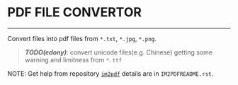# PDF FILE CONVERTOR
------------

Convert files into pdf files from `*.txt`, `*.jpg`, `*.png`.

> ***TODO(edony)***: convert unicode files(e.g. Chinese) getting some warning and limitness from `*.ttf`

NOTE:
    Get help from repository [`im2pdf`](https://github.com/tkmru/im2pdf/) details are in `IM2PDFREADME.rst`.
